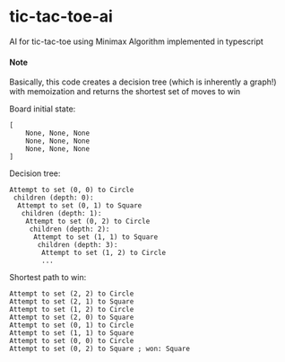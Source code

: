 # tic-tac-toe-ai
AI for tic-tac-toe using Minimax Algorithm implemented in typescript

#### Note
Basically, this code creates a decision tree (which is inherently a graph!) with memoization and returns the shortest set of moves to win

Board initial state:
```text
[
	None, None, None
	None, None, None
	None, None, None
]
```

Decision tree:
```text
Attempt to set (0, 0) to Circle 
 children (depth: 0):
  Attempt to set (0, 1) to Square 
   children (depth: 1):
    Attempt to set (0, 2) to Circle 
     children (depth: 2):
      Attempt to set (1, 1) to Square 
       children (depth: 3):
        Attempt to set (1, 2) to Circle 
        ...
```

Shortest path to win:
```text
Attempt to set (2, 2) to Circle 
Attempt to set (2, 1) to Square 
Attempt to set (1, 2) to Circle 
Attempt to set (2, 0) to Square 
Attempt to set (0, 1) to Circle 
Attempt to set (1, 1) to Square 
Attempt to set (0, 0) to Circle 
Attempt to set (0, 2) to Square ; won: Square
```
